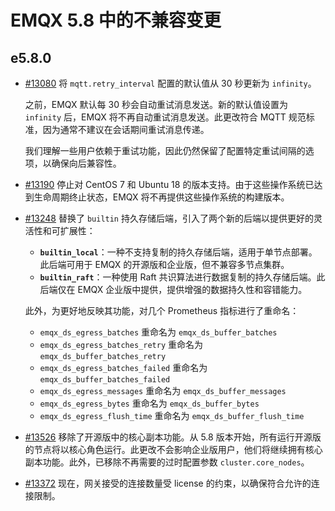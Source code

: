 # EMQX 5.8 中的不兼容变更

## e5.8.0

- [#13080](https://github.com/emqx/emqx/pull/13080) 将 `mqtt.retry_interval` 配置的默认值从 30 秒更新为 `infinity`。

  之前，EMQX 默认每 30 秒会自动重试消息发送。新的默认值设置为 `infinity` 后，EMQX 将不再自动重试消息发送。此更改符合 MQTT 规范标准，因为通常不建议在会话期间重试消息传递。

  我们理解一些用户依赖于重试功能，因此仍然保留了配置特定重试间隔的选项，以确保向后兼容性。

- [#13190](https://github.com/emqx/emqx/pull/13190) 停止对 CentOS 7 和 Ubuntu 18 的版本支持。由于这些操作系统已达到生命周期终止状态，EMQX 将不再提供这些操作系统的构建版本。

- [#13248](https://github.com/emqx/emqx/pull/13248) 替换了 `builtin` 持久存储后端，引入了两个新的后端以提供更好的灵活性和可扩展性：

  - **`builtin_local`**：一种不支持复制的持久存储后端，适用于单节点部署。此后端可用于 EMQX 的开源版和企业版，但不兼容多节点集群。
  - **`builtin_raft`**：一种使用 Raft 共识算法进行数据复制的持久存储后端。此后端仅在 EMQX 企业版中提供，提供增强的数据持久性和容错能力。

  此外，为更好地反映其功能，对几个 Prometheus 指标进行了重命名：

  - `emqx_ds_egress_batches` 重命名为 `emqx_ds_buffer_batches`
  - `emqx_ds_egress_batches_retry` 重命名为 `emqx_ds_buffer_batches_retry`
  - `emqx_ds_egress_batches_failed` 重命名为 `emqx_ds_buffer_batches_failed`
  - `emqx_ds_egress_messages` 重命名为 `emqx_ds_buffer_messages`
  - `emqx_ds_egress_bytes` 重命名为 `emqx_ds_buffer_bytes`
  - `emqx_ds_egress_flush_time` 重命名为 `emqx_ds_buffer_flush_time`

- [#13526](https://github.com/emqx/emqx/pull/13526) 移除了开源版中的核心副本功能。从 5.8 版本开始，所有运行开源版的节点将以核心角色运行。此更改不会影响企业版用户，他们将继续拥有核心副本功能。此外，已移除不再需要的过时配置参数 `cluster.core_nodes`。

- [#13372](https://github.com/emqx/emqx/pull/13372) 现在，网关接受的连接数量受 license 的约束，以确保符合允许的连接限制。